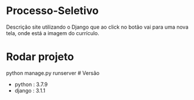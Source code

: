 ﻿# Processo-Seletivo
 Descrição 
 site utilizando o Django que ao click no botão vai para uma nova tela, onde está a imagem do currículo.
 # Rodar projeto
 python manage.py runserver
﻿# Versão
  - python : 3.7.9
  - django : 3.1.1
